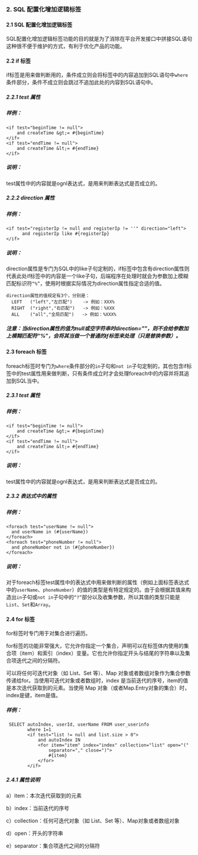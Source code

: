 ### 2. SQL 配置化增加逻辑标签

#### 2.1 SQL 配置化增加逻辑标签

SQL配置化增加逻辑标签功能的目的就是为了消除在平台开发接口中拼接SQL语句这种很不便于维护的方式，有利于优化产品的功能。

#### 2.2 if 标签

if标签是用来做判断用的，条件成立则会将标签中的内容追加到SQL语句中` where `条件部分，条件不成立则会跳过不追加此处的内容到SQL语句中。

##### 2.2.1 test 属性

##### 样例：

```
<if test="beginTime != null">
    and createTime &gt;= #{beginTime}
</if>
<if test="endTime != null">
    and createTime &lt;= #{endTime}
</if>
```

##### 说明：

test属性中的内容就是ognl表达式，是用来判断表达式是否成立的。

##### 2.2.2 direction 属性

##### 样例：

```
<if test="registerIp != null and registerIp != ''" direction="left">
      and registerIp like #{registerIp}
</if>
```

##### 说明：

direction属性是专门为SQL中的like子句定制的，if标签中包含有direction属性则代表此处if标签中的内容是一个like子句，后端程序在处理时就会为参数加上模糊匹配标识符` “%” `，使用时根据实际情况为direction属性指定合适的值。

```
direction属性的值规定有3个，分别是：
  LEFT   ("left","左匹配")    -> 例如：XXX%
  RIGHT  ("right","右匹配")   -> 例如：%XXX
  ALL    ("all","全局匹配")   -> 例如：%XXX%
```

##### 注意：当direction属性的值为null或空字符串时direction=""，则不会给参数加上模糊匹配符“%”，会将其当做一个普通的if标签来处理（只是替换参数）。

#### 2.3 foreach 标签

foreach标签时专门为` where `条件部分的` in `子句和` not in `子句定制的，其也包含if标签中的test属性用来做判断，只有条件成立时才会处理foreach中的内容并将其追加到SQL当中。

##### 2.3.1 test 属性

##### 样例：

```
<if test="beginTime != null">
    and createTime &gt;= #{beginTime}
</if>
<if test="endTime != null">
    and createTime &lt;= #{endTime}
</if>
```

##### 说明：

test属性中的内容就是ognl表达式，是用来判断表达式是否成立的。

##### 2.3.2 表达式中的属性

##### 样例：

```
<foreach test="userName != null">
  and userName in (#{userName})
</foreach>
<foreach test="phoneNumber != null">
  and phoneNumber not in (#{phoneNumber})
</foreach>
```

##### 说明：

对于foreach标签test属性中的表达式中用来做判断的属性（例如上面标签表达式中的` userName `、` phoneNumber `）的值的类型是有特定规定的。由于会根据其值来构造出` in `子句或` not in `子句中的` “?” `部分以及收集参数，所以其值的类型只能是` List `、` Set `和` Array `。

#### 2.4 for 标签

for标签时专门用于对集合进行遍历。

for标签的功能非常强大，它允许你指定一个集合，声明可以在标签体内使用的集合项（item）和索引（index）变量。它也允许你指定开头与结尾的字符串以及集合项迭代之间的分隔符。

可以将任何可迭代对象（如 List、Set 等）、Map 对象或者数组对象作为集合参数传递给for。当使用可迭代对象或者数组时，index 是当前迭代的序号，item的值是本次迭代获取到的元素。当使用 Map 对象（或者Map.Entry对象的集合）时，index是键，item是值。

##### 样例：

```
 SELECT autoIndex, userId, userName FROM user_userinfo 
        where 1=1
        <if test="list != null and list.size > 0">
            and autoIndex IN		
            <for item="item" index="index" collection="list" open="("
                separator="," close=")">
                #{item}
            </for>
        </if>
```

##### 2.4.1 属性说明

a）item：本次迭代获取到的元素

b）index：当前迭代的序号

c）collection：任何可迭代对象（如 List、Set 等）、Map对象或者数组对象

d）open：开头的字符串

e）separator：集合项迭代之间的分隔符
